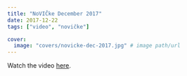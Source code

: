 ```yaml
---
title: "NoVIČke December 2017"
date: 2017-12-22
tags: ["video", "novičke"]

cover:
  image: "covers/novicke-dec-2017.jpg" # image path/url
---
```


Watch the video [here](https://www.youtube.com/watch?v=LE4oarj2nbI).
